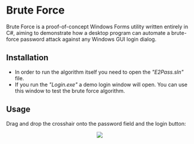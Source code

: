 # Brute Force
Brute Force is a proof-of-concept Windows Forms utility written entirely in C#, aiming to demonstrate how a desktop program can automate a brute-force password attack against any Windows GUI login dialog.

## Installation
- In order to run the algorithm itself you need to open the *"E2Pass.sln"* file.
- If you run the *"Login.exe"* a demo login window will open. You can use this window to test the brute force algorithm.

## Usage
Drag and drop the crosshair onto the password field and the login button:
<p align="center">
  <img src="https://github.com/user-attachments/assets/4152ce17-5479-42f1-b76d-3ecf11f2cbde">
</p>
